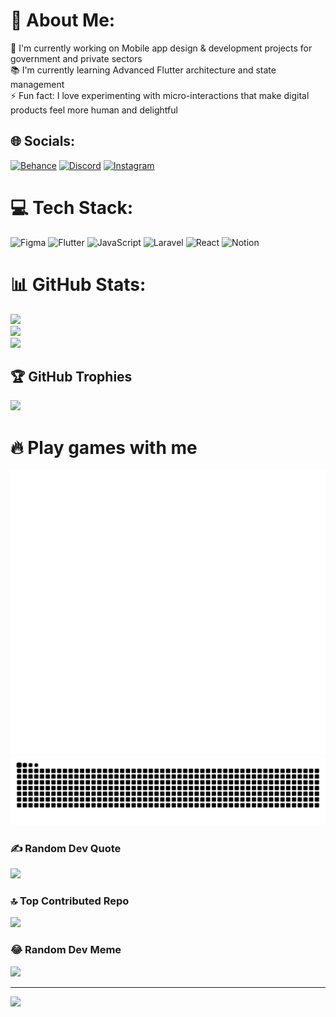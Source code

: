 # 💫 About Me:

🔭 I'm currently working on Mobile app design & development projects for government and private sectors<br>📚 I'm currently learning Advanced Flutter architecture and state management<br>⚡ Fun fact: I love experimenting with micro-interactions that make digital products feel more human and delightful

## 🌐 Socials:

[![Behance](https://img.shields.io/badge/Behance-1769ff?logo=behance&logoColor=white)](https://behance.net/akangumam) [![Discord](https://img.shields.io/badge/Discord-%237289DA.svg?logo=discord&logoColor=white)](https://discord.gg/akangumam) [![Instagram](https://img.shields.io/badge/Instagram-%23E4405F.svg?logo=Instagram&logoColor=white)](https://instagram.com/akangumam)

# 💻 Tech Stack:

![Figma](https://img.shields.io/badge/figma-%23F24E1E.svg?style=for-the-badge&logo=figma&logoColor=white) ![Flutter](https://img.shields.io/badge/Flutter-%2302569B.svg?style=for-the-badge&logo=Flutter&logoColor=white) ![JavaScript](https://img.shields.io/badge/javascript-%23323330.svg?style=for-the-badge&logo=javascript&logoColor=%23F7DF1E) ![Laravel](https://img.shields.io/badge/laravel-%23FF2D20.svg?style=for-the-badge&logo=laravel&logoColor=white) ![React](https://img.shields.io/badge/react-%2320232a.svg?style=for-the-badge&logo=react&logoColor=%2361DAFB) ![Notion](https://img.shields.io/badge/Notion-%23000000.svg?style=for-the-badge&logo=notion&logoColor=white)

# 📊 GitHub Stats:

![](https://github-readme-stats.vercel.app/api?username=akangumam&theme=dark&hide_border=false&include_all_commits=false&count_private=false)<br/>
![](https://github-readme-streak-stats.herokuapp.com/?user=akangumam&theme=dark&hide_border=false)<br/>
![](https://github-readme-stats.vercel.app/api/top-langs/?username=akangumam&theme=dark&hide_border=false&include_all_commits=false&count_private=false&layout=compact)

## 🏆 GitHub Trophies

![](https://github-profile-trophy.vercel.app/?username=akangumam&theme=radical&no-frame=false&no-bg=true&margin-w=4)

# 🔥 Play games with me

<picture>
  <source media="(prefers-color-scheme: dark)" srcset="https://raw.githubusercontent.com/akangumam/akangumam/output/pacman-contribution-graph-dark.svg">
  <source media="(prefers-color-scheme: light)" srcset="https://raw.githubusercontent.com/akangumam/akangumam/output/pacman-contribution-graph.svg">
  <img alt="pacman contribution graph" src="https://raw.githubusercontent.com/akangumam/akangumam/output/pacman-contribution-graph.svg">
</picture>

<img src="https://raw.githubusercontent.com/akangumam/akangumam/output/snake.svg" alt="Snake animation" />

### ✍️ Random Dev Quote

![](https://quotes-github-readme.vercel.app/api?type=horizontal&theme=radical)

### 🔝 Top Contributed Repo

![](https://github-contributor-stats.vercel.app/api?username=akangumam&limit=5&theme=dark&combine_all_yearly_contributions=true)

### 😂 Random Dev Meme

<img src='https://randommeme-five.vercel.app/' style="height: 400px;"/>

---

[![](https://visitcount.itsvg.in/api?id=akangumam&icon=0&color=0)](https://visitcount.itsvg.in)

<!-- Proudly created with GPRM ( https://gprm.itsvg.in ) -->
